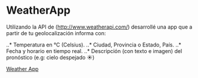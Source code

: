 # WeatherApp
Utilizando la API de (http://www.weatherapi.com/) desarrollé una app que a partir de tu geolocalización informa con:

..* Temperatura en °C (Celsius).
..* Ciudad, Provincia o Estado, País.
..* Fecha y horario en tiempo real.
..* Descripción (con texto e imagen) del pronóstico (e.g: cielo despejado :sunny:)

[Weather App](https://gabrielcerri.github.io/Weather/)


